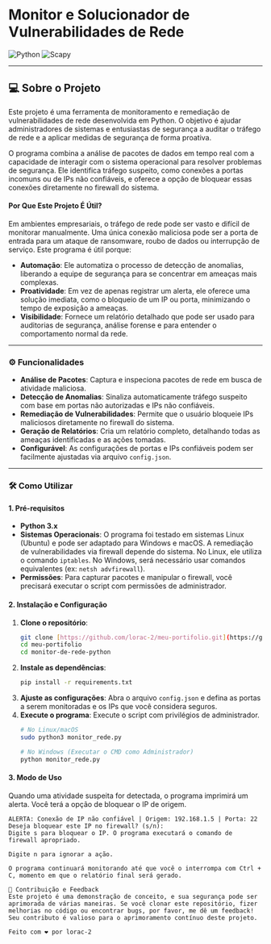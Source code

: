 # Monitor e Solucionador de Vulnerabilidades de Rede

![Python](https://img.shields.io/badge/Python-3776AB?style=for-the-badge&logo=python&logoColor=white)
![Scapy](https://img.shields.io/badge/Scapy-FFD700?style=for-the-badge&logo=scapy&logoColor=black)

---

## 💻 Sobre o Projeto

Este projeto é uma ferramenta de monitoramento e remediação de vulnerabilidades de rede desenvolvida em Python. O objetivo é ajudar administradores de sistemas e entusiastas de segurança a auditar o tráfego de rede e a aplicar medidas de segurança de forma proativa.

O programa combina a análise de pacotes de dados em tempo real com a capacidade de interagir com o sistema operacional para resolver problemas de segurança. Ele identifica tráfego suspeito, como conexões a portas incomuns ou de IPs não confiáveis, e oferece a opção de bloquear essas conexões diretamente no firewall do sistema.

#### Por Que Este Projeto É Útil?

Em ambientes empresariais, o tráfego de rede pode ser vasto e difícil de monitorar manualmente. Uma única conexão maliciosa pode ser a porta de entrada para um ataque de ransomware, roubo de dados ou interrupção de serviço. Este programa é útil porque:

* **Automação**: Ele automatiza o processo de detecção de anomalias, liberando a equipe de segurança para se concentrar em ameaças mais complexas.
* **Proatividade**: Em vez de apenas registrar um alerta, ele oferece uma solução imediata, como o bloqueio de um IP ou porta, minimizando o tempo de exposição a ameaças.
* **Visibilidade**: Fornece um relatório detalhado que pode ser usado para auditorias de segurança, análise forense e para entender o comportamento normal da rede.

---

### ⚙️ Funcionalidades

* **Análise de Pacotes**: Captura e inspeciona pacotes de rede em busca de atividade maliciosa.
* **Detecção de Anomalias**: Sinaliza automaticamente tráfego suspeito com base em portas não autorizadas e IPs não confiáveis.
* **Remediação de Vulnerabilidades**: Permite que o usuário bloqueie IPs maliciosos diretamente no firewall do sistema.
* **Geração de Relatórios**: Cria um relatório completo, detalhando todas as ameaças identificadas e as ações tomadas.
* **Configurável**: As configurações de portas e IPs confiáveis podem ser facilmente ajustadas via arquivo `config.json`.

---

### 🛠️ Como Utilizar

#### **1. Pré-requisitos**

* **Python 3.x**
* **Sistemas Operacionais**: O programa foi testado em sistemas Linux (Ubuntu) e pode ser adaptado para Windows e macOS. A remediação de vulnerabilidades via firewall depende do sistema. No Linux, ele utiliza o comando `iptables`. No Windows, será necessário usar comandos equivalentes (ex: `netsh advfirewall`).
* **Permissões**: Para capturar pacotes e manipular o firewall, você precisará executar o script com permissões de administrador.

#### **2. Instalação e Configuração**

1.  **Clone o repositório**:
    ```bash
    git clone [https://github.com/lorac-2/meu-portifolio.git](https://github.com/lorac-2/meu-portifolio.git)
    cd meu-portifolio
    cd monitor-de-rede-python
    ```
2.  **Instale as dependências**:
    ```bash
    pip install -r requirements.txt
    ```
3.  **Ajuste as configurações**: Abra o arquivo `config.json` e defina as portas a serem monitoradas e os IPs que você considera seguros.
4.  **Execute o programa**: Execute o script com privilégios de administrador.
    ```bash
    # No Linux/macOS
    sudo python3 monitor_rede.py 

    # No Windows (Executar o CMD como Administrador)
    python monitor_rede.py
    ```

#### **3. Modo de Uso**

Quando uma atividade suspeita for detectada, o programa imprimirá um alerta. Você terá a opção de bloquear o IP de origem.

```text
ALERTA: Conexão de IP não confiável | Origem: 192.168.1.5 | Porta: 22
Deseja bloquear este IP no firewall? (s/n):
Digite s para bloquear o IP. O programa executará o comando de firewall apropriado.

Digite n para ignorar a ação.

O programa continuará monitorando até que você o interrompa com Ctrl + C, momento em que o relatório final será gerado.

🤝 Contribuição e Feedback
Este projeto é uma demonstração de conceito, e sua segurança pode ser aprimorada de várias maneiras. Se você clonar este repositório, fizer melhorias no código ou encontrar bugs, por favor, me dê um feedback! Seu contributo é valioso para o aprimoramento contínuo deste projeto.

Feito com ❤️ por lorac-2